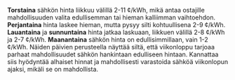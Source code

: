 **Torstaina** sähkön hinta liikkuu välillä 2-11 ¢/kWh, mikä antaa ostajille mahdollisuuden valita edullisemman tai hieman kalliimman vaihtoehdon. **Perjantaina** hinta laskee hieman, mutta pysyy silti kohtuullisena 2-9 ¢/kWh. **Lauantaina** ja **sunnuntaina** hinta jatkaa laskuaan, liikkuen välillä 2-8 ¢/kWh ja 2-7 ¢/kWh. **Maanantaina** sähkön hinta on edullisimmillaan, vain 1-2 ¢/kWh. Näiden päivien perusteella näyttää siltä, että viikonloppu tarjoaa parhaat mahdollisuudet sähkön hankintaan edulliseen hintaan. Kannattaa siis hyödyntää alhaiset hinnat ja mahdollisesti varastoida sähköä viikonlopun ajaksi, mikäli se on mahdollista.